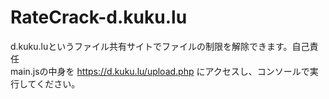# RateCrack-d.kuku.lu
d.kuku.luというファイル共有サイトでファイルの制限を解除できます。自己責任  
main.jsの中身を https://d.kuku.lu/upload.php にアクセスし、コンソールで実行してください。
